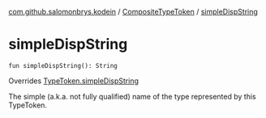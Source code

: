 [com.github.salomonbrys.kodein](../index.md) / [CompositeTypeToken](index.md) / [simpleDispString](.)

# simpleDispString

`fun simpleDispString(): String`

Overrides [TypeToken.simpleDispString](../-type-token/simple-disp-string.md)

The simple (a.k.a. not fully qualified) name of the type represented by this TypeToken.


